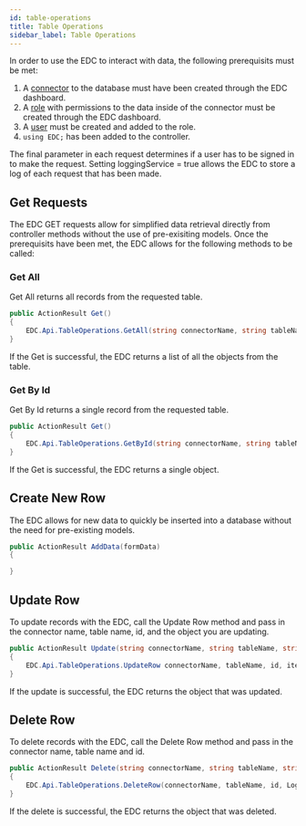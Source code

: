 ```yaml
---
id: table-operations
title: Table Operations
sidebar_label: Table Operations
---
```


In order to use the EDC to interact with data, the following prerequisits must be met:

1. A [connector]() to the database must have been created through the EDC dashboard.
2. A [role]() with permissions to the data inside of the connector must be created through the EDC dashboard.
3. A [user]() must be created and added to the role.
4. `using EDC;` has been added to the controller.

The final parameter in each request determines if a user has to be signed in to make the request. Setting loggingService = true allows the EDC to store a log of each request that has been made. 

## Get Requests

The EDC GET requests allow for simplified data retrieval directly from controller methods without the use of pre-exisiting models. Once the prerequisits have been met, the EDC allows for the following methods to be called:

### Get All

Get All returns all records from the requested table.

```c#
public ActionResult Get() 
{
    EDC.Api.TableOperations.GetAll(string connectorName, string tableName, HttpRequestMessage request, LoggingService loggingService = null)
}
```

If the Get is successful, the EDC returns a list of all the objects from the table.

### Get By Id

Get By Id returns a single record from the requested table.

```c#
public ActionResult Get() 
{
    EDC.Api.TableOperations.GetById(string connectorName, string tableName, string id, LoggingService loggingService = null)
}
```

If the Get is successful, the EDC returns a single object.

## Create New Row

The EDC allows for new data to quickly be inserted into a database without the need for pre-existing models.

```c#
public ActionResult AddData(formData)
{

}
```

## Update Row

To update records with the EDC, call the Update Row method and pass in the connector name, table name, id, and the object you are updating.

```c#
public ActionResult Update(string connectorName, string tableName, string id, object item)
{
    EDC.Api.TableOperations.UpdateRow connectorName, tableName, id, item, LoggingService loggingService = null)
}
```

If the update is successful, the EDC returns the object that was updated.

## Delete Row
To delete records with the EDC, call the Delete Row method and pass in the connector name, table name and id.

```c#
public ActionResult Delete(string connectorName, string tableName, string id)
{
    EDC.Api.TableOperations.DeleteRow(connectorName, tableName, id, LoggingService loggingService = null)
}
```

If the delete is successful, the EDC returns the object that was deleted.
